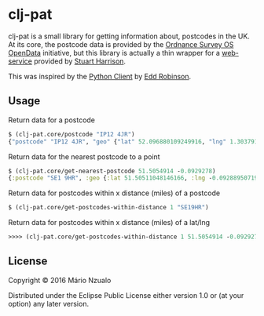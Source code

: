 # clj-pat

clj-pat is a small library for getting information about, postcodes in the UK. At its core, the postcode data is
provided by the [Ordnance Survey OS OpenData](http://www.ordnancesurvey.co.uk/oswebsite/products/os-opendata.html)
initiative, but this library is actually a thin wrapper for a [web-service](http://www.uk-postcodes.com/) provided by
[Stuart Harrison](http://twitter.com/pezholio).

This was inspired by the [Python Client](https://postcodes.readthedocs.org/en/latest/) by
[Edd Robinson](http://about.me/eddrobinson).

## Usage

Return data for a postcode
```clojure
$ (clj-pat.core/postcode "IP12 4JR")
{"postcode" "IP12 4JR", "geo" {"lat" 52.096880109249916, "lng" 1.3037915126824386, "easting" 626389.0, "northing" 249432.0, "geohash" "http://geohash.org/u12bmevqkd36"}, "administrative" {"council" {"title" "Suffolk Coastal", "uri" "http://statistics.data.gov.uk/id/statistical-geography/E07000205", "code" "E07000205"}, "county" {"title" "Suffolk", "uri" "http://statistics.data.gov.uk/id/statistical-geography/E10000029", "code" "E10000029"}, "ward" {"title" "Farlingaye", "uri" "http://statistics.data.gov.uk/id/statistical-geography/E05007196", "code" "E05007196"}, "constituency" {"title" "Suffolk Coastal", "uri" "http://statistics.data.gov.uk/id/statistical-geography/E14000981", "code" "E14000981"}, "parish" {"title" "Woodbridge", "uri" "http://statistics.data.gov.uk/id/statistical-geography/E04009480", "code" "E04009480"}, "electoral_district" {"title" "Woodbridge", "uri" "http://data.ordnancesurvey.co.uk/id/7000000000015224", "code" "7000000000015224"}}}
```

Return data for the nearest postcode to a point
```clojure
$ (clj-pat.core/get-nearest-postcode 51.5054914 -0.0929278)
{:postcode "SE1 9HR", :geo {:lat 51.50511048146166, :lng -0.09288950719200631, :easting 532457.0, :northing 180188.0, :geohash "http://geohash.org/gcpvjbhr582x"}, :administrative {:council {:title "Southwark", :uri "http://statistics.data.gov.uk/id/statistical-geography/E09000028", :code "E09000028"}, :ward {:title "Cathedrals", :uri "http://statistics.data.gov.uk/id/statistical-geography/E05000536", :code "E05000536"}, :constituency {:title "Bermondsey and Old Southwark", :uri "http://statistics.data.gov.uk/id/statistical-geography/E14000553", :code "E14000553"}}}
```

Return data for postcodes within x distance (miles) of a postcode
```clojure
$ (clj-pat.core/get-postcodes-within-distance 1 "SE19HR")
```

Return data for postcodes within x distance (miles) of a lat/lng
```clojure
>>>> (clj-pat.core/get-postcodes-within-distance 1 51.5054914 -0.0929278)
```

## License

Copyright © 2016 Mário Nzualo

Distributed under the Eclipse Public License either version 1.0 or (at
your option) any later version.
